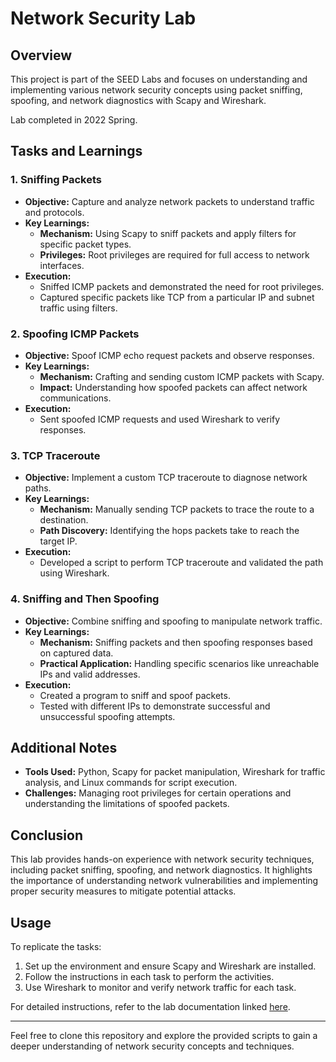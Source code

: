 # Network Security Lab

## Overview
This project is part of the SEED Labs and focuses on understanding and implementing various network security concepts using packet sniffing, spoofing, and network diagnostics with Scapy and Wireshark.

Lab completed in 2022 Spring.

## Tasks and Learnings

### 1. Sniffing Packets
- **Objective:** Capture and analyze network packets to understand traffic and protocols.
- **Key Learnings:**
  - **Mechanism:** Using Scapy to sniff packets and apply filters for specific packet types.
  - **Privileges:** Root privileges are required for full access to network interfaces.
- **Execution:**
  - Sniffed ICMP packets and demonstrated the need for root privileges.
  - Captured specific packets like TCP from a particular IP and subnet traffic using filters.

### 2. Spoofing ICMP Packets
- **Objective:** Spoof ICMP echo request packets and observe responses.
- **Key Learnings:**
  - **Mechanism:** Crafting and sending custom ICMP packets with Scapy.
  - **Impact:** Understanding how spoofed packets can affect network communications.
- **Execution:**
  - Sent spoofed ICMP requests and used Wireshark to verify responses.

### 3. TCP Traceroute
- **Objective:** Implement a custom TCP traceroute to diagnose network paths.
- **Key Learnings:**
  - **Mechanism:** Manually sending TCP packets to trace the route to a destination.
  - **Path Discovery:** Identifying the hops packets take to reach the target IP.
- **Execution:**
  - Developed a script to perform TCP traceroute and validated the path using Wireshark.

### 4. Sniffing and Then Spoofing
- **Objective:** Combine sniffing and spoofing to manipulate network traffic.
- **Key Learnings:**
  - **Mechanism:** Sniffing packets and then spoofing responses based on captured data.
  - **Practical Application:** Handling specific scenarios like unreachable IPs and valid addresses.
- **Execution:**
  - Created a program to sniff and spoof packets.
  - Tested with different IPs to demonstrate successful and unsuccessful spoofing attempts.

## Additional Notes
- **Tools Used:** Python, Scapy for packet manipulation, Wireshark for traffic analysis, and Linux commands for script execution.
- **Challenges:** Managing root privileges for certain operations and understanding the limitations of spoofed packets.

## Conclusion
This lab provides hands-on experience with network security techniques, including packet sniffing, spoofing, and network diagnostics. It highlights the importance of understanding network vulnerabilities and implementing proper security measures to mitigate potential attacks.

## Usage
To replicate the tasks:
1. Set up the environment and ensure Scapy and Wireshark are installed.
2. Follow the instructions in each task to perform the activities.
3. Use Wireshark to monitor and verify network traffic for each task.

For detailed instructions, refer to the lab documentation linked [here](https://seedsecuritylabs.org/Labs_20.04/Files/Packet_Sniffing_Spoofing/Packet_Sniffing_Spoofing.pdf).

---

Feel free to clone this repository and explore the provided scripts to gain a deeper understanding of network security concepts and techniques.
